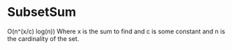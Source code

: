 # SubsetSum
O(n^(x/c) log(n)) Where x is the sum to find and c is some constant and n is the cardinality of the set.
